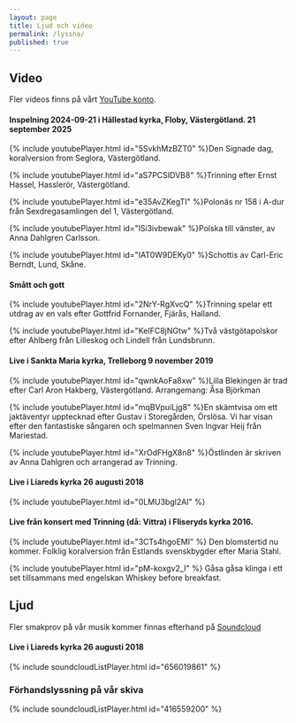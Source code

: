 ```yaml
---
layout: page
title: Ljud och video
permalink: /lyssna/
published: true
---
```

## Video
Fler videos finns på vårt [YouTube konto](https://www.youtube.com/channel/UCs-2U_xDpceZgR8YJ8wmrMA).

#### Inspelning 2024-09-21 i Hällestad kyrka, Floby, Västergötland. 21 september 2025

{% include youtubePlayer.html id="5SvkhMzBZT0" %}Den Signade dag, koralversion from Seglora, Västergötland.

{% include youtubePlayer.html id="aS7PCSIDVB8" %}Trinning efter Ernst Hassel, Hasslerör, Västergötland.

{% include youtubePlayer.html id="e35AvZKegTI" %}Polonäs nr 158 i A-dur från Sexdregasamlingen del 1, Västergötland.

{% include youtubePlayer.html id="lSi3ivbewak" %}Polska till vänster, av Anna Dahlgren Carlsson.

{% include youtubePlayer.html id="IAT0W9DEKy0" %}Schottis av Carl-Eric Berndt, Lund, Skåne.

#### Smått och gott

{% include youtubePlayer.html id="2NrY-RgXvcQ" %}Trinning spelar ett utdrag av en vals efter Gottfrid Fornander, Fjärås, Halland.

{% include youtubePlayer.html id="KeIFC8jNGtw" %}Två västgötapolskor efter Ahlberg från Lilleskog och Lindell från Lundsbrunn.

#### Live i Sankta Maria kyrka, Trelleborg 9 november 2019

{% include youtubePlayer.html id="qwnkAoFa8xw" %}Lilla Blekingen är trad efter Carl Aron Hakberg, Västergötland. Arrangemang: Åsa Björkman

{% include youtubePlayer.html id="mqBVpuiLjg8" %}En skämtvisa om ett jaktäventyr upptecknad efter Gustav i Storegården, Örslösa. Vi har visan efter den fantastiske sångaren och spelmannen Sven Ingvar Heij från Mariestad. 

{% include youtubePlayer.html id="XrOdFHgX8n8" %}Östlinden är skriven av Anna Dahlgren och arrangerad av Trinning. 

#### Live i Liareds kyrka 26 augusti 2018

{% include youtubePlayer.html id="0LMU3bgl2AI" %}

#### Live från konsert med Trinning (då: Vittra) i Fliseryds kyrka 2016.

{% include youtubePlayer.html id="3CTs4hgoEMI" %}
Den blomstertid nu kommer. Folklig koralversion från Estlands svenskbygder efter Maria Stahl.

{% include youtubePlayer.html id="pM-koxgv2_I" %}
Gåsa gåsa klinga i ett set tillsammans med engelskan Whiskey before breakfast.

## Ljud
Fler smakprov på vår musik kommer finnas efterhand på [Soundcloud](https://soundcloud.com/trinning)

#### Live i Liareds kyrka 26 augusti 2018

{% include soundcloudListPlayer.html id="656019861" %}

### Förhandslyssning på vår skiva

{% include soundcloudListPlayer.html id="416559200" %}
